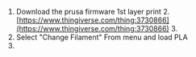 

1. Download the prusa firmware 1st layer print
	2. [https://www.thingiverse.com/thing:3730866](https://www.thingiverse.com/thing:3730866)
	3. 
2. Select "Change Filament" From menu and load PLA
3. 
<!--stackedit_data:
eyJoaXN0b3J5IjpbMjMzMTY3ODM0LDkzNzc3NTE1NCwtMTYyMz
E2NTYzOF19
-->